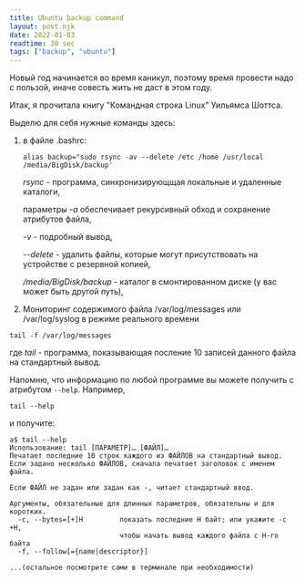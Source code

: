 ```yaml
---
title: Ubuntu backup command
layout: post.njk
date: 2022-01-03
readtime: 30 sec
tags: ["backup", "ubuntu"]
---
```


Новый год начинается во время каникул, поэтому время провести надо с пользой, иначе совесть жить не даст в этом году.

Итак, я прочитала книгу "Командная строка Linux" Уильямса Шоттса.

Выделю для себя нужные команды здесь:

1. в файле .bashrc:

   ```
   alias backup="sudo rsync -av --delete /etc /home /usr/local /media/BigDisk/backup'
   ```

   _rsync_ - программа, синхронизирующщая локальные и удаленные каталоги,

   параметры _-а_ обеспечивает рекурсивный обход и сохранение атрибутов файла,

   _-v_ - подробный вывод,

   _--delete_ - удалить файлы, которые могут присутствовать на устройстве с резервной копией,

   _/media/BigDisk/backup_ - каталог в смонтированном диске (у вас может быть другой путь),

2. Мониторинг содержимого файла /var/log/messages или /var/log/syslog в режиме реального времени

```
tail -f /var/log/messages
```

где _tail_ - программа, показывающая посление 10 записей данного файла на стандартный вывод.

Напомню, что информацию по любой программе вы можете получить с атрибутом `--help`. Например,

```
tail --help
```

и получите:

```
a$ tail --help
Использование: tail [ПАРАМЕТР]… [ФАЙЛ]…
Печатает последние 10 строк каждого из ФАЙЛОВ на стандартный вывод.
Если задано несколько ФАЙЛОВ, сначала печатает заголовок с именем файла.

Если ФАЙЛ не задан или задан как -, читает стандартный ввод.

Аргументы, обязательные для длинных параметров, обязательны и для коротких.
  -c, --bytes=[+]Н         показать последние Н байт; или укажите -c +Н,
                           чтобы начать вывод каждого файла с Н-го байта
  -f, --follow[={name|descriptor}]

...(остальное посмотрите сами в терминале при необходимости)

```
